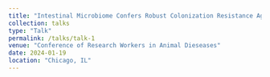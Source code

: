 ```yaml
---
title: "Intestinal Microbiome Confers Robust Colonization Resistance Against Necrotic Enteritis in Chickens"
collection: talks
type: "Talk"
permalink: /talks/talk-1
venue: "Conference of Research Workers in Animal Dieseases"
date: 2024-01-19
location: "Chicago, IL"
---
```




